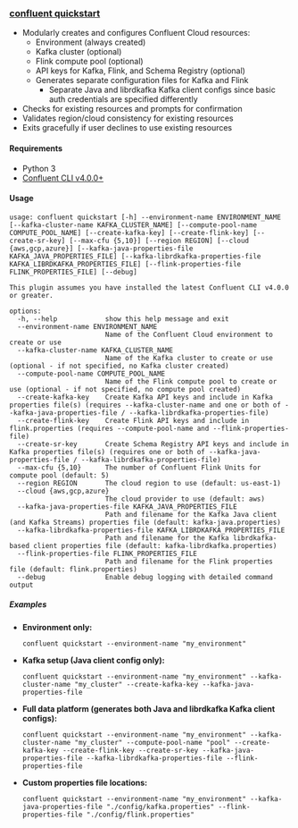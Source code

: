 ### [confluent quickstart](confluent-quickstart.py)
- Modularly creates and configures Confluent Cloud resources:
    - Environment (always created)
    - Kafka cluster (optional)
    - Flink compute pool (optional)
    - API keys for Kafka, Flink, and Schema Registry (optional)
    - Generates separate configuration files for Kafka and Flink
      - Separate Java and librdkafka Kafka client configs since basic auth credentials are specified differently
- Checks for existing resources and prompts for confirmation
- Validates region/cloud consistency for existing resources
- Exits gracefully if user declines to use existing resources

#### Requirements
- Python 3  
- [Confluent CLI v4.0.0+](https://docs.confluent.io/confluent-cli/current/install.html)

#### Usage
```text
usage: confluent quickstart [-h] --environment-name ENVIRONMENT_NAME [--kafka-cluster-name KAFKA_CLUSTER_NAME] [--compute-pool-name COMPUTE_POOL_NAME] [--create-kafka-key] [--create-flink-key] [--create-sr-key] [--max-cfu {5,10}] [--region REGION] [--cloud {aws,gcp,azure}] [--kafka-java-properties-file KAFKA_JAVA_PROPERTIES_FILE] [--kafka-librdkafka-properties-file KAFKA_LIBRDKAFKA_PROPERTIES_FILE] [--flink-properties-file FLINK_PROPERTIES_FILE] [--debug]

This plugin assumes you have installed the latest Confluent CLI v4.0.0 or greater.

options:
  -h, --help            show this help message and exit
  --environment-name ENVIRONMENT_NAME
                        Name of the Confluent Cloud environment to create or use
  --kafka-cluster-name KAFKA_CLUSTER_NAME
                        Name of the Kafka cluster to create or use (optional - if not specified, no Kafka cluster created)
  --compute-pool-name COMPUTE_POOL_NAME
                        Name of the Flink compute pool to create or use (optional - if not specified, no compute pool created)
  --create-kafka-key    Create Kafka API keys and include in Kafka properties file(s) (requires --kafka-cluster-name and one or both of --kafka-java-properties-file / --kafka-librdkafka-properties-file)
  --create-flink-key    Create Flink API keys and include in flink.properties (requires --compute-pool-name and --flink-properties-file)
  --create-sr-key       Create Schema Registry API keys and include in Kafka properties file(s) (requires one or both of --kafka-java-properties-file / --kafka-librdkafka-properties-file)
  --max-cfu {5,10}      The number of Confluent Flink Units for compute pool (default: 5)
  --region REGION       The cloud region to use (default: us-east-1)
  --cloud {aws,gcp,azure}
                        The cloud provider to use (default: aws)
  --kafka-java-properties-file KAFKA_JAVA_PROPERTIES_FILE
                        Path and filename for the Kafka Java client (and Kafka Streams) properties file (default: kafka-java.properties)
  --kafka-librdkafka-properties-file KAFKA_LIBRDKAFKA_PROPERTIES_FILE
                        Path and filename for the Kafka librdkafka-based client properties file (default: kafka-librdkafka.properties)
  --flink-properties-file FLINK_PROPERTIES_FILE
                        Path and filename for the Flink properties file (default: flink.properties)
  --debug               Enable debug logging with detailed command output
```

##### Examples
- **Environment only:**
  ```
  confluent quickstart --environment-name "my_environment"
  ```
- **Kafka setup (Java client config only):**
  ```
  confluent quickstart --environment-name "my_environment" --kafka-cluster-name "my_cluster" --create-kafka-key --kafka-java-properties-file
  ```
- **Full data platform (generates both Java and librdkafka Kafka client configs):**
  ```
  confluent quickstart --environment-name "my_environment" --kafka-cluster-name "my_cluster" --compute-pool-name "pool" --create-kafka-key --create-flink-key --create-sr-key --kafka-java-properties-file --kafka-librdkafka-properties-file --flink-properties-file
  ```
- **Custom properties file locations:**
  ```
  confluent quickstart --environment-name "my_environment" --kafka-java-properties-file "./config/kafka.properties" --flink-properties-file "./config/flink.properties"
  ``` 
